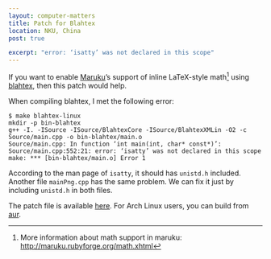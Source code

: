 ```yaml
---
layout: computer-matters
title: Patch for Blahtex
location: NKU, China
post: true

excerpt: "error: ‘isatty’ was not declared in this scope"
---
```


If you want to enable [Maruku]’s support of inline LaTeX-style math[^1]
using [blahtex], then this patch would help.

[Maruku]: http://maruku.rubyforge.org
[blahtex]: http://gva.noekeon.org/blahtexml

When compiling blahtex, I met the following error:

    $ make blahtex-linux
    mkdir -p bin-blahtex
    g++ -I. -ISource -ISource/BlahtexCore -ISource/BlahtexXMLin -O2 -c
    Source/main.cpp -o bin-blahtex/main.o
    Source/main.cpp: In function ‘int main(int, char* const*)’:
    Source/main.cpp:552:21: error: ‘isatty’ was not declared in this scope
    make: *** [bin-blahtex/main.o] Error 1

According to the man page of `isatty`, it should has `unistd.h`
included. Another file `mainPng.cpp` has the same problem. We can fix it
just by including `unistd.h` in both files.

The patch file is available [here][gist]. For Arch Linux users, you can build
from [aur][].

[gist]: https://gist.github.com/4050492
[aur]: https://aur.archlinux.org/packages/blahtex

[^1]: More information about math support in maruku: <http://maruku.rubyforge.org/math.xhtml>
